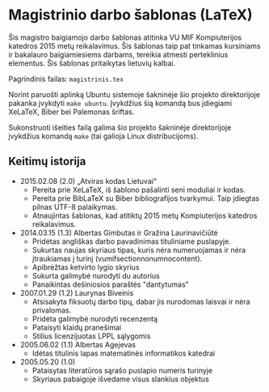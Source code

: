Magistrinio darbo šablonas (LaTeX)
==================================

Šis magistro baigiamojo darbo šablonas atitinka VU MIF Kompiuterijos katedros
2015 metų reikalavimus. Šis šablonas taip pat tinkamas kursiniams ir bakalauro
baigiamiesiems darbams, tereikia atmesti perteklinius elementus.
Šis šablonas pritaikytas lietuvių kalbai.

Pagrindinis failas: ``magistrinis.tex``

Norint paruošti aplinką Ubuntu sistemoje šakninėje šio projekto
direktorijoje pakanka įvykdyti ``make ubuntu``. Įvykdžius šią komandą bus
įdiegiami XeLaTeX, Biber bei Palemonas šriftas. 

Sukonstruoti išeities failą galima šio projekto šakninėje direktorijoje
įvykdžius komandą ``make`` (tai galioja Linux distribucijoms).

Keitimų istorija
----------------
- 2015.02.08 (2.0) „Atviras kodas Lietuvai“
   * Pereita prie XeLaTeX, iš šablono pašalinti seni moduliai ir kodas.
   * Pereita prie BibLaTeX su Biber bibliografijos tvarkymui.
     Taip įdiegtas pilnas UTF-8 palaikymas.
   * Atnaujintas šablonas, kad atitiktų 2015 metų Kompiuterijos katedros
     reikalavimus.
- 2014.03.15 (1.3) Albertas Gimbutas ir Gražina Laurinavičiūtė
   * Pridėtas angliškas darbo pavadinimas tituliniame puslapyje.
   * Sukurtas naujas skyriaus tipas, kuris nėra numeruojamas ir nėra
     įtraukiamas į turinį (vumifsectionnonumnocontent).
   * Apibrėžtas ketvirto lygio skyrius
   * Sukurta galimybė nurodyti du autorius
   * Panaikintas dešiniosios paraštės "dantytumas"
- 2007.01.29 (1.2) Laurynas Biveinis
   * Atsisakyta fiksuotų darbo tipų, dabar jis nurodomas laisvai
     ir nėra privalomas.
   * Pridėta galimybė nurodyti recenzentą
   * Pataisyti klaidų pranešimai
   * Stilius licenzijuotas LPPL sąlygomis
- 2005.06.02 (1.1) Albertas Agejevas
   * Idėtas titulinis lapas matematinės informatikos katedrai
- 2005.05.20 (1.0)
   * Pataisytas literatūros sąrašo puslapio numeris turinyje
   * Skyriaus pabaigoje išvedame visus slankius objektus
